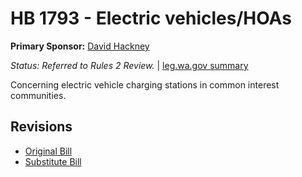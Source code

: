 # HB 1793 - Electric vehicles/HOAs
**Primary Sponsor:** [David Hackney](/person/leg/david.hackney.md)

*Status: Referred to Rules 2 Review.* | [leg.wa.gov summary](https://app.leg.wa.gov/billsummary?BillNumber=1793&Year=2021)

Concerning electric vehicle charging stations in common interest communities.

## Revisions
* [Original Bill](1/)
* [Substitute Bill](S/)
